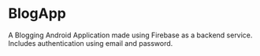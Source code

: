 # BlogApp

A Blogging Android Application made using Firebase as a backend service. Includes authentication using email and password.
